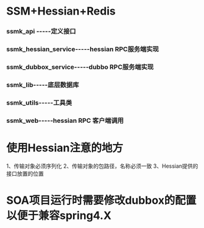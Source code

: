 # SSM+Hessian+Redis

### ssmk_api -----定义接口
### ssmk_hessian_service-----hessian RPC服务端实现
### ssmk_dubbox_service-----dubbo RPC服务端实现

### ssmk_lib-----底层数据库
### ssmk_utils-----工具类
### ssmk_web-----hessian RPC 客户端调用


# 使用Hessian注意的地方
1、传输对象必须序列化
2、传输对象的包路径，名称必须一致
3、Hessian提供的接口放置的位置



# SOA项目运行时需要修改dubbox的配置以便于兼容spring4.X
